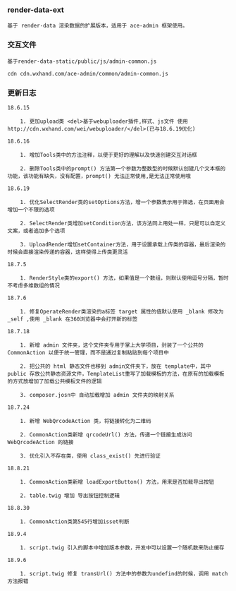 ### render-data-ext
    
    基于 render-data 渲染数据的扩展版本，适用于 ace-admin 框架使用。

### 交互文件

    基于render-data-static/public/js/admin-common.js
     
    cdn cdn.wxhand.com/ace-admin/common/admin-common.js

### 更新日志

    18.6.15 
        
        1. 更加upload类 <del>基于webuploader插件,样式、js文件 使用 http://cdn.wxhand.com/wei/webuploader/</del>(已与18.6.19优化)
     
    18.6.16 
     
        1. 增加Tools类中的方法注释，以便于更好的理解以及快速创建交互对话框
         
        2. 删除Tools类中的prompt() 方法第一个参数为整数型的时候默认创建几个文本框的功能，该功能有缺失，没有配置，prompt() 无法正常使用,是无法正常使用哦
     
    18.6.19 
     
        1. 优化SelectRender类的setOptions方法，增一个参数表示用于筛选，在页面用会增加一个不限的选项
     
        2. SelectRender类增加setCondition方法，该方法同上用处一样，只是可以自定义文案，或者追加多个选项
         
        3. UploadRender增加setContainer方法，用于设置承载上传类的容器，最后渲染的时候会直接渲染传递的容器，这样使得上传类更灵活
        
    18.7.5
     
        1. RenderStyle类的export() 方法，如果值是一个数组，则默认使用逗号分隔，暂时不考虑多维数组的情况
        
    18.7.6  
     
        1. 修复OperateRender类渲染的a标签 target 属性的值默认使用 _blank 修改为 _self ,使用 _blank 在360浏览器中会打开新的标签  
        
    18.7.18
     
        1. 新增 admin 文件夹，这个文件夹专用于掌上大学项目，封装了一个公共的 CommonAction 以便于统一管理，而不是通过复制粘贴到每个项目中
         
        2. 把公共的 html 静态文件也移到 admin文件夹下，放在 template中，其中public 存放公共静态资源文件，TemplateList重写了加载模板的方法，在原有的加载模板的方式放增加了加载公共模板文件的逻辑 
        
        3. composer.josn中 自动加载增加 admin 文件夹的映射关系
        
    18.7.24 
        
        1. 新增 WebQrcodeAction 类，将链接转化为二维码
        
        2. CommonAction类新增 qrcodeUrl() 方法，传递一个链接生成访问 WebQrcodeAction 的链接
        
        3. 优化引入不存在类，使用 class_exist() 先进行验证
        
    18.8.21
    
        1. CommonAction类新增 loadExportButton() 方法，用来是否加载导出按钮
        
        2. table.twig 增加 导出按钮控制逻辑
        
    18.8.30
     
        1. CommonAction类第545行增加isset判断
        
    18.9.4
     
        1. script.twig 引入的脚本中增加版本参数，开发中可以设置一个随机数来防止缓存
        
    18.9.6
     
        1. script.twig 修复 transUrl() 方法中的参数为undefind的时候，调用 match方法报错